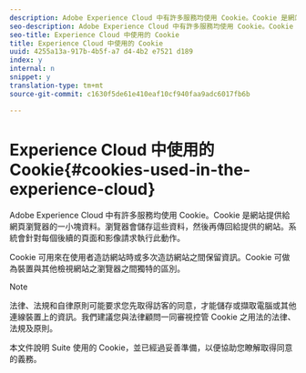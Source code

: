 ```yaml
---
description: Adobe Experience Cloud 中有許多服務均使用 Cookie。Cookie 是網站提供給網頁瀏覽器的一小塊資料。瀏覽器會儲存這些資料，然後再傳回給提供的網站。系統會針對每個後續的頁面和影像請求執行此動作。
seo-description: Adobe Experience Cloud 中有許多服務均使用 Cookie。Cookie 是網站提供給網頁瀏覽器的一小塊資料。瀏覽器會儲存這些資料，然後再傳回給提供的網站。系統會針對每個後續的頁面和影像請求執行此動作。
seo-title: Experience Cloud 中使用的 Cookie
title: Experience Cloud 中使用的 Cookie
uuid: 4255a13a-917b-4b5f-a7 d4-4b2 e7521 d189
index: y
internal: n
snippet: y
translation-type: tm+mt
source-git-commit: c1630f5de61e410eaf10cf940faa9adc6017fb6b

---
```



# Experience Cloud 中使用的 Cookie{#cookies-used-in-the-experience-cloud}

Adobe Experience Cloud 中有許多服務均使用 Cookie。Cookie 是網站提供給網頁瀏覽器的一小塊資料。瀏覽器會儲存這些資料，然後再傳回給提供的網站。系統會針對每個後續的頁面和影像請求執行此動作。

Cookie 可用來在使用者造訪網站時或多次造訪網站之間保留資訊。Cookie 可做為裝置與其他檢視網站之瀏覽器之間獨特的區別。

>[!NOTE]
>
>法律、法規和自律原則可能要求您先取得訪客的同意，才能儲存或擷取電腦或其他連線裝置上的資訊。我們建議您與法律顧問一同審視控管 Cookie 之用法的法律、法規及原則。

本文件說明 Suite 使用的 Cookie，並已經過妥善準備，以便協助您瞭解取得同意的義務。
